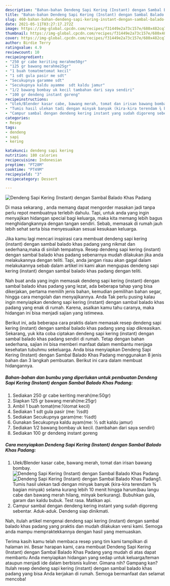 ```yaml
---
description: "Bahan-bahan Dendeng Sapi Kering (Instant) dengan Sambal Balado Khas Padang Sederhana dan Mudah Dibuat"
title: "Bahan-bahan Dendeng Sapi Kering (Instant) dengan Sambal Balado Khas Padang Sederhana dan Mudah Dibuat"
slug: 460-bahan-bahan-dendeng-sapi-kering-instant-dengan-sambal-balado-khas-padang-sederhana-dan-mudah-dibuat
date: 2021-05-11T03:27:17.272Z
image: https://img-global.cpcdn.com/recipes/f31449e2a73c157e/680x482cq70/dendeng-sapi-kering-instant-dengan-sambal-balado-khas-padang-foto-resep-utama.jpg
thumbnail: https://img-global.cpcdn.com/recipes/f31449e2a73c157e/680x482cq70/dendeng-sapi-kering-instant-dengan-sambal-balado-khas-padang-foto-resep-utama.jpg
cover: https://img-global.cpcdn.com/recipes/f31449e2a73c157e/680x482cq70/dendeng-sapi-kering-instant-dengan-sambal-balado-khas-padang-foto-resep-utama.jpg
author: Birdie Terry
ratingvalue: 4.9
reviewcount: 10
recipeingredient:
- "250 gr cabe keriting merahme50gr"
- "125 gr bawang merahme25gr"
- "1 buah tomatmetomat kecil"
- "1 sdt gula pasir me sdt"
- "Secukupnya garamme sdt"
- "Secukupnya kaldu ayamme  sdt kaldu jamur"
- "1/2 bawang bombay uk kecil tambahan dari saya sendiri"
- "100 gr dendeng instant goreng"
recipeinstructions:
- "Ulek/Blender kasar cabe, bawang merah, tomat dan irisan bawang bombay."
- "Tumis hasil ulekan tadi dengan minyak banyak (kira-kira terendam ¾ bagian minyak) selama kurang lebih 10 menit hingga harum(bau langu cabe dan bawang merah hilang, minyak berkurang). Bubuhkan gula, garam dan kaldu bubuk. Test rasa. Matikan api."
- "Campur sambal dengan dendeng kering instant yang sudah digoreng sebentar. Aduk-aduk. Dendeng siap dinikmati."
categories:
- Resep
tags:
- dendeng
- sapi
- kering

katakunci: dendeng sapi kering 
nutrition: 180 calories
recipecuisine: Indonesian
preptime: "PT28M"
cooktime: "PT49M"
recipeyield: "3"
recipecategory: Dessert

---
```



![Dendeng Sapi Kering (Instant) dengan Sambal Balado Khas Padang](https://img-global.cpcdn.com/recipes/f31449e2a73c157e/680x482cq70/dendeng-sapi-kering-instant-dengan-sambal-balado-khas-padang-foto-resep-utama.jpg)

Di masa  sekarang , anda memang dapat mengorder masakan jadi tanpa perlu repot membuatnya terlebih dahulu. Tapi, untuk anda yang ingin menyajikan hidangan special bagi keluarga, maka kita memang lebih bagus menghidangkannya dengan tangan sendiri. Sebab, memasak di rumah jauh lebih sehat serta bisa menyesuaikan sesuai kesukaan keluarga.

Jika kamu lagi mencari inspirasi cara membuat dendeng sapi kering (instant) dengan sambal balado khas padang yang nikmat dan sederhana,maka di sinilah tempatnya. Resep dendeng sapi kering (instant) dengan sambal balado khas padang  sebenarnya mudah dilakukan jika anda melakukannya dengan teliti. Tapi, anda jangan risau akan gagal dalam melakukannya 
sebab dalam artikel ini kami akan mengupas dendeng sapi kering (instant) dengan sambal balado khas padang dengan teliti.  



Nah buat anda yang ingin memasak dendeng sapi kering (instant) dengan sambal balado khas padang yang lezat, ada beberapa tahap yang bisa dikerjakan, pertama memilih jenis bahan, kemudian pemilihan bahan segar, hingga cara mengolah dan menyajikannya. Anda Tak perlu pusing kalau ingin menyiapkan dendeng sapi kering (instant) dengan sambal balado khas padang yang enak di rumah. Karena, asalkan kamu  tahu caranya, maka hidangan ini bisa menjadi sajian yang istimewa.

Berikut ini, ada beberapa cara praktis  dalam memasak resep dendeng sapi kering (instant) dengan sambal balado khas padang yang siap dikreasikan. Sekarang, yuk kita coba ciptakan dendeng sapi kering (instant) dengan sambal balado khas padang sendiri di rumah. Tetap dengan bahan sederhana, sajian ini bisa memberi manfaat dalam membantu menjaga kesehatan tubuhmu sekeluarga. Anda bisa menyiapkan Dendeng Sapi Kering (Instant) dengan Sambal Balado Khas Padang menggunakan 8 jenis bahan dan 3 langkah pembuatan. Berikut ini cara dalam membuat hidangannya.

<!--inarticleads1-->

##### Bahan-bahan dan bumbu yang diperlukan untuk pembuatan Dendeng Sapi Kering (Instant) dengan Sambal Balado Khas Padang:

1. Sediakan 250 gr cabe keriting merah(me:50gr)
1. Siapkan 125 gr bawang merah(me:25gr)
1. Ambil 1 buah tomat(me:½tomat kecil)
1. Sediakan 1 sdt gula pasir (me: ½sdt)
1. Sediakan Secukupnya garam(me: ⅔sdt)
1. Gunakan Secukupnya kaldu ayam(me: ½ sdt kaldu jamur)
1. Sediakan 1/2 bawang bombay uk kecil. (tambahan dari saya sendiri)
1. Sediakan 100 gr dendeng instant goreng




<!--inarticleads2-->

##### Cara menyiapkan Dendeng Sapi Kering (Instant) dengan Sambal Balado Khas Padang:

1. Ulek/Blender kasar cabe, bawang merah, tomat dan irisan bawang bombay.
<img src="https://img-global.cpcdn.com/steps/9a782c878c5e348d/160x128cq70/dendeng-sapi-kering-instant-dengan-sambal-balado-khas-padang-langkah-memasak-1-foto.jpg" alt="Dendeng Sapi Kering (Instant) dengan Sambal Balado Khas Padang"><img src="https://img-global.cpcdn.com/steps/cb6bdf61ef8bb146/160x128cq70/dendeng-sapi-kering-instant-dengan-sambal-balado-khas-padang-langkah-memasak-1-foto.jpg" alt="Dendeng Sapi Kering (Instant) dengan Sambal Balado Khas Padang">1. Tumis hasil ulekan tadi dengan minyak banyak (kira-kira terendam ¾ bagian minyak) selama kurang lebih 10 menit hingga harum(bau langu cabe dan bawang merah hilang, minyak berkurang). Bubuhkan gula, garam dan kaldu bubuk. Test rasa. Matikan api.
1. Campur sambal dengan dendeng kering instant yang sudah digoreng sebentar. Aduk-aduk. Dendeng siap dinikmati.




Nah, itulah artikel mengenai  dendeng sapi kering (instant) dengan sambal balado khas padang  yang praktis dan mudah dilakukan versi kami. Semoga anda mampu mempraktekkannya dengan hasil yang memuaskan. 

Terima kasih kamu telah membaca resep yang tim kami tampilkan di halaman ini. Besar harapan kami, cara membuat  Dendeng Sapi Kering (Instant) dengan Sambal Balado Khas Padang yang mudah di atas dapat membantu Anda menyiapkan hidangan yang sedap untuk keluarga/teman ataupun menjadi ide dalam berbisnis kuliner. Gimana nih? Gampang kan? Itulah resep dendeng sapi kering (instant) dengan sambal balado khas padang yang bisa Anda kerjakan di rumah. Semoga bermanfaat dan selamat mencoba!

